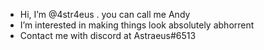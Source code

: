 
- Hi, I’m @4str4eus . you can call me Andy
- I’m interested in making things look absolutely abhorrent
- Contact me with discord at Astraeus#6513
<!---
4str4eus/4str4eus is a ✨ special ✨ repository because its `README.md` (this file) appears on your GitHub profile.
You can click the Preview link to take a look at your changes.
--->
